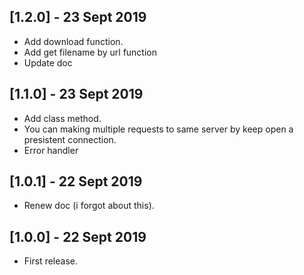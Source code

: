 ## [1.2.0] - 23 Sept 2019

* Add download function.
* Add get filename by url function
* Update doc

## [1.1.0] - 23 Sept 2019

* Add class method.
* You can making multiple requests to same server by keep open a presistent connection.
* Error handler

## [1.0.1] - 22 Sept 2019

* Renew doc (i forgot about this).

## [1.0.0] - 22 Sept 2019

* First release.

